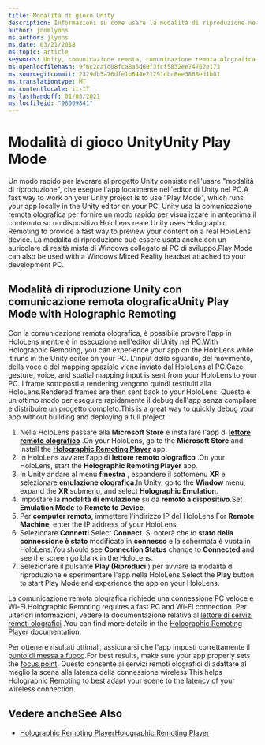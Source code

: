 ```yaml
---
title: Modalità di gioco Unity
description: Informazioni su come usare la modalità di riproduzione nell'editor di Unity per visualizzare in anteprima le modifiche dell'applicazione in un dispositivo senza distribuire un'app.
author: jonmlyons
ms.author: jlyons
ms.date: 03/21/2018
ms.topic: article
keywords: Unity, comunicazione remota, comunicazione remota olografica, lettore di comunicazione remota olografica, HoloLens, cuffia reale mista, auricolare di realtà mista, auricolare di realtà virtuale, modalità di riproduzione
ms.openlocfilehash: 9f6c2cafd08fca8a5d60f3fcf5832ee74762e173
ms.sourcegitcommit: 2329db5a76dfe1b844e21291dbc8ee3888ed1b81
ms.translationtype: MT
ms.contentlocale: it-IT
ms.lasthandoff: 01/08/2021
ms.locfileid: "98009841"
---
```

# <a name="unity-play-mode"></a><span data-ttu-id="3213d-104">Modalità di gioco Unity</span><span class="sxs-lookup"><span data-stu-id="3213d-104">Unity Play Mode</span></span>

<span data-ttu-id="3213d-105">Un modo rapido per lavorare al progetto Unity consiste nell'usare "modalità di riproduzione", che esegue l'app localmente nell'editor di Unity nel PC.</span><span class="sxs-lookup"><span data-stu-id="3213d-105">A fast way to work on your Unity project is to use "Play Mode", which runs your app locally in the Unity editor on your PC.</span></span> <span data-ttu-id="3213d-106">Unity usa la comunicazione remota olografica per fornire un modo rapido per visualizzare in anteprima il contenuto su un dispositivo HoloLens reale.</span><span class="sxs-lookup"><span data-stu-id="3213d-106">Unity uses Holographic Remoting to provide a fast way to preview your content on a real HoloLens device.</span></span> <span data-ttu-id="3213d-107">La modalità di riproduzione può essere usata anche con un auricolare di realtà mista di Windows collegato al PC di sviluppo.</span><span class="sxs-lookup"><span data-stu-id="3213d-107">Play Mode can also be used with a Windows Mixed Reality headset attached to your development PC.</span></span>

## <a name="unity-play-mode-with-holographic-remoting"></a><span data-ttu-id="3213d-108">Modalità di riproduzione Unity con comunicazione remota olografica</span><span class="sxs-lookup"><span data-stu-id="3213d-108">Unity Play Mode with Holographic Remoting</span></span>

<span data-ttu-id="3213d-109">Con la comunicazione remota olografica, è possibile provare l'app in HoloLens mentre è in esecuzione nell'editor di Unity nel PC.</span><span class="sxs-lookup"><span data-stu-id="3213d-109">With Holographic Remoting, you can experience your app on the HoloLens while it runs in the Unity editor on your PC.</span></span> <span data-ttu-id="3213d-110">L'input dello sguardo, del movimento, della voce e del mapping spaziale viene inviato dal HoloLens al PC.</span><span class="sxs-lookup"><span data-stu-id="3213d-110">Gaze, gesture, voice, and spatial mapping input is sent from your HoloLens to your PC.</span></span> <span data-ttu-id="3213d-111">I frame sottoposti a rendering vengono quindi restituiti alla HoloLens.</span><span class="sxs-lookup"><span data-stu-id="3213d-111">Rendered frames are then sent back to your HoloLens.</span></span> <span data-ttu-id="3213d-112">Questo è un ottimo modo per eseguire rapidamente il debug dell'app senza compilare e distribuire un progetto completo.</span><span class="sxs-lookup"><span data-stu-id="3213d-112">This is a great way to quickly debug your app without building and deploying a full project.</span></span>
1. <span data-ttu-id="3213d-113">Nella HoloLens passare alla **Microsoft Store** e installare l'app di **[lettore remoto olografico](https://www.microsoft.com/store/p/holographic-remoting-player/9nblggh4sv40)** .</span><span class="sxs-lookup"><span data-stu-id="3213d-113">On your HoloLens, go to the **Microsoft Store** and install the **[Holographic Remoting Player](https://www.microsoft.com/store/p/holographic-remoting-player/9nblggh4sv40)** app.</span></span>
2. <span data-ttu-id="3213d-114">In HoloLens avviare l'app di **lettore remoto olografico** .</span><span class="sxs-lookup"><span data-stu-id="3213d-114">On your HoloLens, start the **Holographic Remoting Player** app.</span></span>
3. <span data-ttu-id="3213d-115">In Unity andare al menu **finestra** , espandere il sottomenu **XR** e selezionare **emulazione olografica**.</span><span class="sxs-lookup"><span data-stu-id="3213d-115">In Unity, go to the **Window** menu, expand the **XR** submenu, and select **Holographic Emulation**.</span></span>
4. <span data-ttu-id="3213d-116">Impostare la **modalità di emulazione** su da **remoto a dispositivo**.</span><span class="sxs-lookup"><span data-stu-id="3213d-116">Set **Emulation Mode** to **Remote to Device**.</span></span>
5. <span data-ttu-id="3213d-117">Per **computer remoto**, immettere l'indirizzo IP del HoloLens.</span><span class="sxs-lookup"><span data-stu-id="3213d-117">For **Remote Machine**, enter the IP address of your HoloLens.</span></span>
6. <span data-ttu-id="3213d-118">Selezionare **Connetti**.</span><span class="sxs-lookup"><span data-stu-id="3213d-118">Select **Connect**.</span></span> <span data-ttu-id="3213d-119">Si noterà che lo **stato della connessione è stato** modificato in **connesso** e la schermata è vuota in HoloLens.</span><span class="sxs-lookup"><span data-stu-id="3213d-119">You should see **Connection Status** change to **Connected** and see the screen go blank in the HoloLens.</span></span>
7. <span data-ttu-id="3213d-120">Selezionare il pulsante **Play (Riproduci** ) per avviare la modalità di riproduzione e sperimentare l'app nella HoloLens.</span><span class="sxs-lookup"><span data-stu-id="3213d-120">Select the **Play** button to start Play Mode and experience the app on your HoloLens.</span></span>

<span data-ttu-id="3213d-121">La comunicazione remota olografica richiede una connessione PC veloce e Wi-Fi.</span><span class="sxs-lookup"><span data-stu-id="3213d-121">Holographic Remoting requires a fast PC and Wi-Fi connection.</span></span> <span data-ttu-id="3213d-122">Per ulteriori informazioni, vedere la documentazione relativa al [lettore di servizi remoti olografici](../platform-capabilities-and-apis/holographic-remoting-player.md) .</span><span class="sxs-lookup"><span data-stu-id="3213d-122">You can find more details in the [Holographic Remoting Player](../platform-capabilities-and-apis/holographic-remoting-player.md) documentation.</span></span>

<span data-ttu-id="3213d-123">Per ottenere risultati ottimali, assicurarsi che l'app imposti correttamente il [punto di messa a fuoco](focus-point-in-unity.md).</span><span class="sxs-lookup"><span data-stu-id="3213d-123">For best results, make sure your app properly sets the [focus point](focus-point-in-unity.md).</span></span> <span data-ttu-id="3213d-124">Questo consente ai servizi remoti olografici di adattare al meglio la scena alla latenza della connessione wireless.</span><span class="sxs-lookup"><span data-stu-id="3213d-124">This helps Holographic Remoting to best adapt your scene to the latency of your wireless connection.</span></span>

## <a name="see-also"></a><span data-ttu-id="3213d-125">Vedere anche</span><span class="sxs-lookup"><span data-stu-id="3213d-125">See Also</span></span>
* [<span data-ttu-id="3213d-126">Holographic Remoting Player</span><span class="sxs-lookup"><span data-stu-id="3213d-126">Holographic Remoting Player</span></span>](../platform-capabilities-and-apis/holographic-remoting-player.md)
